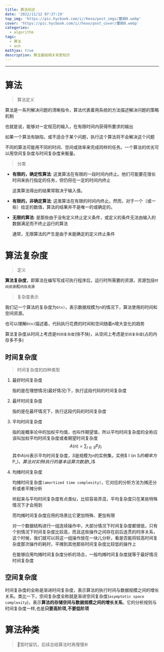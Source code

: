 ```yaml
---
title: 算法综述
date: '2022/11/12 07:37:19'
top_img: 'https://pic.hycbook.com/i//hexo/post_imgs/蕾姆0.webp'
cover: 'https://pic.hycbook.com/i//hexo/post_cover/蕾姆0.webp'
categories:
  - algorithm
tags:
  - 算法
  - acm
mathjax: true
description: 算法基础相关背景知识
---
```


---





# 算法

> 算法定义

算法是一系列解决问题的清晰指令，算法代表着用系统的方法描述解决问题的策略机制

也就是说，能够对一定规范的输入，在有限时间内获得所要求的输出

如果一个算法有缺陷，或不适合于某个问题，执行这个算法将不会解决这个问题

不同的算法可能用不同的时间、空间或效率来完成同样的任务。一个算法的优劣可以用空间复杂度与时间复杂度来衡量。

> 分类

* **有限的，确定性算法**: 这类算法在有限的一段时间内终止。他们可能要花很长时间来执行指定的任务，但仍将在一定的时间内终止

  这类算法得出的结果常取决于输入值。

* **有限的，非确定算法**: 这类算法在有限的时间内终止。然而，对于一个（或一些）给定的数值，算法的结果并不是唯一的或确定的。

* **无限的算法**: 是那些由于没有定义终止定义条件，或定义的条件无法由输入的数据满足而不终止运行的算法

  通常，无限算法的产生是由于未能确定的定义终止条件

# 算法复杂度

> 定义

**算法复杂度**，即算法在编写写成可执行程序后，运行时所需要的资源，资源包括`时间资源`和`内存资源`

> 复杂度表示

我们记一个算法的复杂度为`O(n)`，表示数据规模为n的情况下，算法使用的时间和空间资源。

也可以理解`O(n)`描述着，代码执行花费的时间和空间随着n增大变化的趋势

算法复杂度从时间上考虑是`时间复杂度`(快不快)，从空间上考虑是`空间复杂度`(占的内存多不多)

## 时间复杂度

> 时间复杂度的四种类型

1. 最好时间复杂度

   指的是在理想情况(最好情况)下，执行这段代码的时间复杂度

2. 最坏时间复杂度

   指的是在最坏情况下，执行这段代码的时间复杂度

3. 平均时间复杂度

   指的是概率论中的加权平均值，也叫作期望值，所以平均时间复杂度的全称应该叫加权平均时间复杂度或者期望时间复杂度
   $$
   A(n) = \sum _{I \in S}{P_It_I}
   $$
   其中$A(n)$表示平均时间复杂度，$S$是规模为$n$的实例集，实例$ I \in S$的概率为$P_I$，算法对实例$I$执行的基本运算次数是$t_I$

4. 均摊时间复杂度

   均摊时间复杂度`(amortized time complexity)`，它对应的分析方法为摊还分析或者平摊分析

   听起来与平均时间复杂度有点类似，比较容易弄混，平均复杂度只在某些特殊情况下才会用到

   而均摊时间复杂度应用的场景比它更加特殊、更加有限

   对一个数据结构进行一组连续操作中，大部分情况下时间复杂度都很低，只有个别情况下时间复杂度比较高，而且这些操作之间存在前后连贯的时序关系，这个时候，我们就可以将这一组操作放在一块儿分析，看是否能将较高时间复杂度那次操作的耗时，平摊到其他那些时间复杂度比较低的操作上

   在能够应用均摊时间复杂度分析的场合，一般均摊时间复杂度就等于最好情况时间复杂度

## 空间复杂度

 时间复杂度的全称是渐进时间复杂度，表示算法的执行时间与数据规模之间的增长关系。类比一下，空间复杂度全称就是渐进空间复杂度(`asymptotic space complexity`)，表示**算法的存储空间与数据规模之间的增长关系**。它的分析规则与时间复杂度一样,也是**只要高阶项,不要低阶项**



# 算法种类

> 🌿暂时留坑，后续总结算法时再慢慢补
